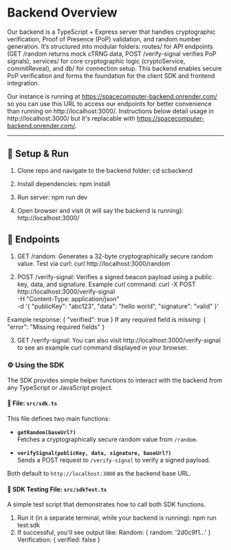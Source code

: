 # Backend Overview

Our backend is a TypeScript + Express server that handles cryptographic verification, Proof of Presence (PoP) validation, and random number generation. It’s structured into modular folders: routes/ for API endpoints (GET /random returns mock cTRNG data, POST /verify-signal verifies PoP signals), services/ for core cryptographic logic (cryptoService, commitReveal), and db/ for connection setup. This backend enables secure PoP verification and forms the foundation for the client SDK and frontend integration.

Our instance is running at https://spacecomputer-backend.onrender.com/ so you can use this URL to access our endpoints for better convenience than running on http://localhost:3000/. Instructions below detail usage in http://localhost:3000/ but it's replacable with https://spacecomputer-backend.onrender.com/.

---

## 🚀 Setup & Run

1. Clone repo and navigate to the backend folder: cd scbackend

2. Install dependencies: npm install

3. Run server: npm run dev

4. Open browser and visit (it will say the backend is running): http://localhost:3000/


## 🔐 Endpoints

1. GET /random: Generates a 32-byte cryptographically secure random value.
Test via curl: curl http://localhost:3000/random

2. POST /verify-signal: Verifies a signed beacon payload using a public key, data, and signature.
Example curl command:
   curl -X POST http://localhost:3000/verify-signal \
     -H "Content-Type: application/json" \
     -d '{
       "publicKey": "abc123",
       "data": "hello world",
       "signature": "valid"
     }'

Example response: { "verified": true }
If any required field is missing: { "error": "Missing required fields" }

3. GET /verify-signal: You can also visit http://localhost:3000/verify-signal to see an example curl command displayed in your browser.


### ⚙️ Using the SDK

The SDK provides simple helper functions to interact with the backend from any TypeScript or JavaScript project.

#### 📁 File: `src/sdk.ts`

This file defines two main functions:

- **`getRandom(baseUrl?)`**  
  Fetches a cryptographically secure random value from `/random`.

- **`verifySignal(publicKey, data, signature, baseUrl?)`**  
  Sends a POST request to `/verify-signal` to verify a signed payload.

Both default to `http://localhost:3000` as the backend base URL.

#### 📁 SDK Testing File: `src/sdkTest.ts`

A simple test script that demonstrates how to call both SDK functions.

1. Run it (in a separate terminal, while your backend is running): npm run test:sdk
2. If successful, you'll see output like:
Random: { random: '2d0c9f1...' }
Verification: { verified: false }